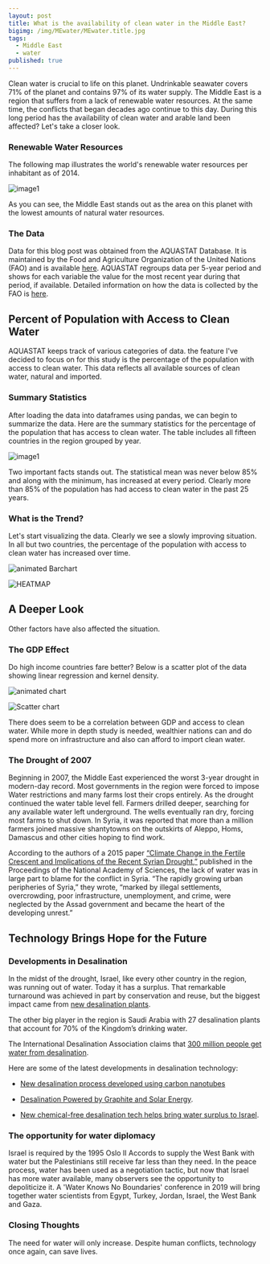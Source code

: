 ```yaml
---
layout: post
title: What is the availability of clean water in the Middle East?
bigimg: /img/MEwater/MEwater.title.jpg
tags:
  - Middle East
  - water
published: true
---
```

Clean water is crucial to life on this planet.   Undrinkable seawater covers 71% of the planet and contains 97% of its water supply. The Middle East is a region that suffers from a lack of renewable water resources. At the same time, the conflicts that began decades ago continue to this day. During this long period has the availability of clean water and arable land been affected? Let's take a closer look.
### Renewable Water Resources
The following map illustrates the world's renewable water resources per inhabitant as of 2014.

![image1](https://github.com/ed-chin-git/ed-chin-git.github.io/raw/master/img/MEwater/FAO%20Renewable%20Water%20Resources%20MAP.JPG)

As you can see, the Middle East stands out as the area on this planet with the lowest amounts of natural water resources.

### The Data
Data for this blog post was obtained from the AQUASTAT Database. It is maintained by the  Food and Agriculture Organization of the United Nations (FAO) and is available [here](http://www.fao.org/nr/water/aquastat/data/query/index.html?lang=en).  AQUASTAT regroups data per 5-year period and shows for each variable the value for the most recent year during that period, if available. Detailed information on how the data is collected by the FAO is [here](http://www.fao.org/nr/water/aquastat/sets/index.stm). 

## Percent of Population with Access to Clean Water
AQUASTAT keeps track of various categories of data.  the feature I've decided to focus on for this study is the percentage of the population with access to clean water.  This data reflects all available sources of clean water, natural and imported.
### Summary Statistics
After loading the data into dataframes using pandas, we can begin to summarize the data. Here are the summary statistics for the percentage of the population that has access to clean water. The table includes all fifteen countries in the region grouped by year.

![image1](https://github.com/ed-chin-git/ed-chin-git.github.io/raw/master/img/MEwater/SummaryStats.water.JPG)

Two important facts stands out.
The statistical mean was never below 85% and along with the minimum, has increased at every period.
Clearly more than 85% of the population has had access to clean water in the past 25 years.

### What is the Trend?
Let's start visualizing the data.  Clearly we see a slowly improving situation.  In all but two countries, the percentage of the population with access to clean water has increased over time.

![animated Barchart](https://github.com/ed-chin-git/ed-chin-git.github.io/raw/master/img/MEwater/animated.Bar.gif)

![HEATMAP](https://github.com/ed-chin-git/ed-chin-git.github.io/raw/master/img/MEwater/heatmap.water.png)

## A Deeper Look
Other factors have also affected the situation.

### The GDP Effect
Do high income countries fare better? Below is a scatter plot of the data showing linear regression and kernel density.

![animated chart](https://github.com/ed-chin-git/ed-chin-git.github.io/raw/master/img/MEwater/animated.RELPLOT.gif)

![Scatter chart](https://github.com/ed-chin-git/ed-chin-git.github.io/raw/master/img/MEwater/relplot.scatter.png)

There does seem to be a correlation between GDP and access to clean water. While more in depth study is needed, wealthier nations can and do spend more on infrastructure and also can afford to import clean water. 

### The Drought of 2007
Beginning in 2007, the Middle East experienced the worst 3-year drought in modern-day record.  Most governments in the region were forced to impose Water restrictions and many farms lost their crops entirely.  As the drought continued the water table level fell. Farmers drilled deeper, searching for any available water left underground. The wells eventually ran dry, forcing most farms to shut down. In Syria, it was reported that more than a million farmers joined massive shantytowns on the outskirts of Aleppo, Homs, Damascus and other cities hoping to find work.

According to the authors of a 2015 paper [“Climate Change in the Fertile Crescent and Implications of the Recent Syrian Drought,”](http://www.pnas.org/content/112/11/3241.abstract) published in the Proceedings of the National Academy of Sciences, the lack of water was in large part to blame for the conflict in Syria. “The rapidly growing urban peripheries of Syria,” they wrote, “marked by illegal settlements, overcrowding, poor infrastructure, unemployment, and crime, were neglected by the Assad government and became the heart of the developing unrest.”

## Technology Brings Hope for the Future
### Developments in Desalination
In the midst of the drought, Israel, like every other country in the region, was running out of water. Today it has a surplus. That remarkable turnaround was achieved in part by conservation and reuse, but the biggest impact came from [new desalination plants](https://www.scientificamerican.com/article/israel-proves-the-desalination-era-is-here/).

The other big player in the region is Saudi Arabia with 27 desalination plants that account for 70% of the Kingdom’s drinking water.

The International Desalination Association claims that [300 million people get water from desalination](https://ensia.com/features/can-saltwater-quench-our-growing-thirst/). 

Here are some of the latest developments in desalination technology:

- [New desalination process developed using carbon nanotubes](https://www.sciencedaily.com/releases/2011/03/110314140632.htm)

- [Desalination Powered by Graphite and Solar Energy](https://www.industrytap.com/major-breakthrough-desalination-powered-graphite-solar-energy/22881).

- [New chemical-free desalination tech helps bring water surplus to Israel](https://inhabitat.com/new-chemical-free-desalination-tech-helps-bring-water-surplus-to-israel/).

### The opportunity for water diplomacy
Israel is required by the 1995 Oslo II Accords to supply the West Bank with water but the Palestinians still receive far less than they need.  In the peace process, water has been used as a negotiation tactic, but now that Israel has more water available, many observers see the opportunity to depoliticize it. A 'Water Knows No Boundaries' conference in 2019 will bring together water scientists from Egypt, Turkey, Jordan, Israel, the West Bank and Gaza. 

### Closing Thoughts

The need for water will only increase.  Despite human conflicts, technology once again, can save lives.
